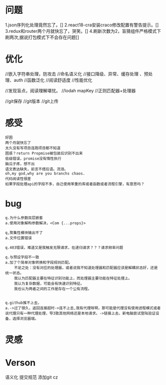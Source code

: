<!-- 问题 -->
# 问题
1.json序列化处理竟然忘了。[]
2.react18-cra安装craco修改配置有警告提示。[]
3.redux和router两个月就快忘了，哭笑。[]
4.刷新次数为2，盲猜组件严格模式下刷两次,据说打包模式下不会存在问题[]

<!-- 优化 -->
# 优化
//嵌入字符串处理，防攻击
//命名语义化
//接口降级、异常、缓存处理 、预处理、auth
//函数泛化
//阅读舒适度
//性能优化

//发现盲点，阅读理解堪忧。
//lodah mapKey
//正则匹配器+处理器

//git保存
//git版本
//git上传



<!-- 感受 -->
# 感受
    好困
    两个月就快忘了
    太久没有写项目连跑项目都不知道
    困惑？return Propmise被包装后识别不出来
    低级错误，promise没有惰性执行
    脑瓜子疼，想不出
    语文表达缺失，前言不搭后语。流泪。
    oh,my god,why are you branchs chaos.
    代码阅读性很差
    如果字段处理api的字段不多，自己使用笨重的库或者函数或者流程引擎，有意思吗？

<!-- bug -->
# bug
    q.为什么参数双层嵌套
    a.使用对象解构参数解决，<Com {...props}>

    q,聚集性模块输出不了
    a.文件位置错误

    q.403错误，难道又是我触发无限请求，在递归请求？？？请求频率问题

    q.与预设字段不一致
    a.加了个简单对象转换和字段规则匹配。
        不足之处：没有对应的处理器，或者说我不知道处理器和匹配器应该是解耦状态好，还是统一状态。
        我认为匹配器主要在特征识别功能上，而处理器主要功能在特征处理上。
        我认为复杂数据，可能会有快速识别特征。
        我也认为两者之间的工作是存在一个公有流程。


    q.github推不上去，
    a.->过了很久，返回连接超时->连不上去,我有代理呀啊，那可能是代理没有使用进程模式或者说代理只有一种代理处理，导3致其他网络还是本地请求。->链接上去，新电脑尝试登陆验证设备，选择浏览器端。
# 灵感

# Verson
语义化
提交规范
    添加git cz